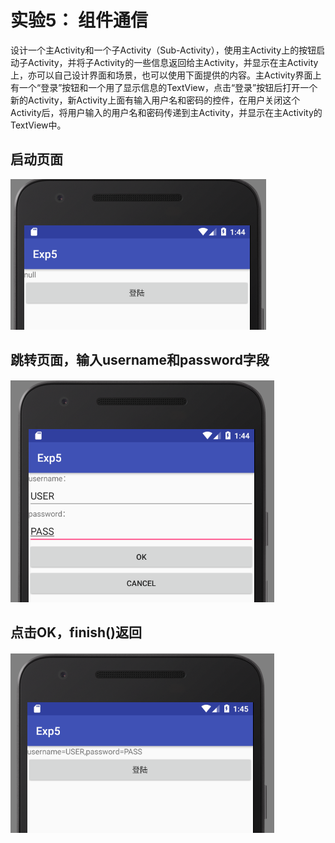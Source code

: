 # 实验5： 组件通信

设计一个主Activity和一个子Activity（Sub-Activity），使用主Activity上的按钮启动子Activity，并将子Activity的一些信息返回给主Activity，并显示在主Activity上，亦可以自己设计界面和场景，也可以使用下面提供的内容。主Activity界面上有一个“登录”按钮和一个用了显示信息的TextView，点击“登录”按钮后打开一个新的Activity，新Activity上面有输入用户名和密码的控件，在用户关闭这个Activity后，将用户输入的用户名和密码传递到主Activity，并显示在主Activity的TextView中。

## 启动页面
![](image1.png)
## 跳转页面，输入username和password字段
![](image2.png)
## 点击OK，finish()返回
![](image3.png) 